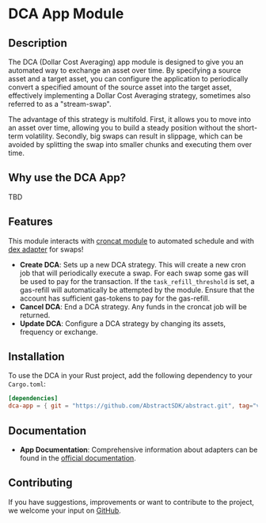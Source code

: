 # DCA App Module

## Description

The DCA (Dollar Cost Averaging) app module is designed to give you an automated way to exchange an asset over time. By specifying a source asset and a target asset, you can configure the application to periodically convert a specified amount of the source asset into the target asset, effectively implementing a Dollar Cost Averaging strategy, sometimes also referred to as a "stream-swap".

The advantage of this strategy is multifold. First, it allows you to move into an asset over time, allowing you to build a steady position without the short-term volatility. Secondly, big swaps can result in slippage, which can be avoided by splitting the swap into smaller chunks and executing them over time.

## Why use the DCA App?

TBD

## Features

This module interacts with [croncat module](https://github.com/AbstractSDK/abstract/tree/main/modules/contracts/apps/croncat) to automated schedule and with [dex adapter](https://github.com/AbstractSDK/abstract/tree/main/modules/contracts/adapters/dex) for swaps!

- **Create DCA**: Sets up a new DCA strategy. This will create a new cron job that will periodically execute a swap. For each swap some gas will be used to pay for the transaction. If the `task_refill_threshold` is set, a gas-refill will automatically be attempted by the module. Ensure that the account has sufficient gas-tokens to pay for the gas-refill.
- **Cancel DCA**: End a DCA strategy. Any funds in the croncat job will be returned.
- **Update DCA**: Configure a DCA strategy by changing its assets, frequency or exchange.

## Installation

To use the DCA in your Rust project, add the following dependency to your `Cargo.toml`:

```toml
[dependencies]
dca-app = { git = "https://github.com/AbstractSDK/abstract.git", tag="v0.19.0", default-features = false }
```

## Documentation

- **App Documentation**: Comprehensive information about adapters can be found in the [official documentation](https://docs.abstract.money/3_framework/6_module_types.html#apps).

## Contributing

If you have suggestions, improvements or want to contribute to the project, we welcome your input on [GitHub](https://github.com/AbstractSDK/abstract).
